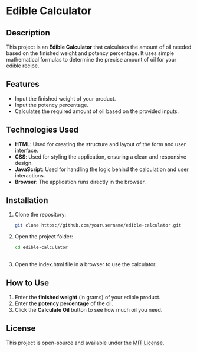 # Edible Calculator

## Description
This project is an **Edible Calculator** that calculates the amount of oil needed based on the finished weight and potency percentage. It uses simple mathematical formulas to determine the precise amount of oil for your edible recipe.

## Features
- Input the finished weight of your product.
- Input the potency percentage.
- Calculates the required amount of oil based on the provided inputs.

## Technologies Used

- **HTML**: Used for creating the structure and layout of the form and user interface.
- **CSS**: Used for styling the application, ensuring a clean and responsive design.
- **JavaScript**: Used for handling the logic behind the calculation and user interactions.
- **Browser**: The application runs directly in the browser.

## Installation

1. Clone the repository:
   ```bash
   git clone https://github.com/yourusername/edible-calculator.git

2. Open the project folder:
   ```bash
   cd edible-calculator
 
3. Open the index.html file in a browser to use the calculator.

## How to Use

1. Enter the **finished weight** (in grams) of your edible product.
2. Enter the **potency percentage** of the oil.
3. Click the **Calculate Oil** button to see how much oil you need.

## License
This project is open-source and available under the [MIT License](LICENSE).
